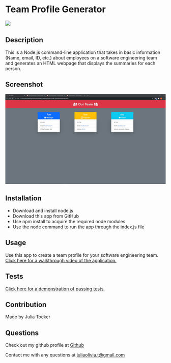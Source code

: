 # Team Profile Generator

<img src = "https://img.shields.io/badge/License-MIT-red">

  ## Description
  This is a Node.js command-line application that takes in basic information (Name, email, ID, etc.) about employees on a software engineering team and generates an HTML webpage that displays the summaries for each person.<br>
  
  ## Screenshot
  ![Screenshot](assets/imgs/Screenshot.jpg)


  ## Installation
  - Download and install node.js 
  - Download this app from GitHub 
  - Use npm install to acquire the required node modules 
  - Use the node command to run the app through the index.js file

  ## Usage
  Use this app to create a team profile for your software engineering team.<br>
  [Click here for a walkthrough video of the application.](https://youtu.be/C_No8P_gsXg)
  
  ## Tests
  [Click here for a demonstration of passing tests.](https://youtu.be/u8l3pxZKlNo)
  
  ## Contribution
  Made by Julia Tocker
  
  ## Questions
  Check out my github profile at [Github](http://github.com/j9210)

  Contact me with any questions at <juliaolivia.t@gmail.com>
